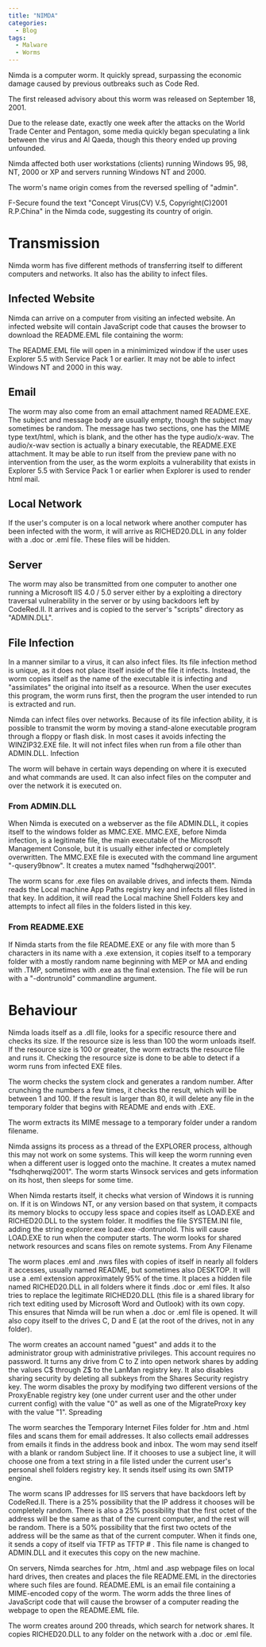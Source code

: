 ```yaml
---
title: "NIMDA"
categories:
  - Blog
tags:
  - Malware
  - Worms
---
```


Nimda is a computer worm. It quickly spread, surpassing the economic damage caused by previous outbreaks such as Code Red.

The first released advisory about this worm was released on September 18, 2001.

Due to the release date, exactly one week after the attacks on the World Trade Center and Pentagon, some media quickly began speculating a link between the virus and Al Qaeda, though this theory ended up proving unfounded.

Nimda affected both user workstations (clients) running Windows 95, 98, NT, 2000 or XP and servers running Windows NT and 2000.

The worm's name origin comes from the reversed spelling of "admin".

F-Secure found the text "Concept Virus(CV) V.5, Copyright(C)2001 R.P.China" in the Nimda code, suggesting its country of origin. 


<h1>Transmission</h1>

Nimda worm has five different methods of transferring itself to different computers and networks. It also has the ability to infect files.

<h2>Infected Website</h2>

Nimda can arrive on a computer from visiting an infected website. An infected website will contain JavaScript code that  causes the browser to download the README.EML file containing the worm:


The README.EML file will open in a minimimized window if the user uses Explorer 5.5 with Service Pack 1 or earlier. It may not be able to infect Windows NT and 2000 in this way.

<h2>Email</h2>

The worm may also come from an email attachment named README.EXE. The subject and message body are usually empty, though the subject may sometimes be random. The message has two sections, one has the MIME type text/html, which is blank, and the other has the type audio/x-wav. The audio/x-wav section is actually a binary executable, the README.EXE attachment. It may be able to run itself from the preview pane with no intervention from the user, as the worm exploits a vulnerability that exists in Explorer 5.5 with Service Pack 1 or earlier when Explorer is used to render html mail.

<h2>Local Network</h2>

If the user's computer is on a local network where another computer has been infected with the worm, it will arrive as RICHED20.DLL in any folder with a .doc or .eml file. These files will be hidden.

<h2>Server</h2>

The worm may also be transmitted from one computer to another one running a Microsoft IIS 4.0 / 5.0 server either by a exploiting a directory traversal vulnerability in the server or by using backdoors left by CodeRed.II. It arrives and is copied to the server's "scripts" directory as "ADMIN.DLL".

<h2>File Infection</h2>

In a manner similar to a virus, it can also infect files. Its file infection method is unique, as it does not place itself inside of the file it infects. Instead, the worm copies itself as the name of the executable it is infecting and "assimilates" the original into itself as a resource. When the user executes this program, the worm runs first, then the program the user intended to run is extracted and run.

Nimda can infect files over networks. Because of its file infection ability, it is possible to transmit the worm by moving a stand-alone executable program through a floppy or flash disk. In most cases it avoids infecting the WINZIP32.EXE file. It will not infect files when run from a file other than ADMIN.DLL.
Infection

The worm will behave in certain ways depending on where it is executed and what commands are used. It can also infect files on the computer and over the network it is executed on.

<h3>From ADMIN.DLL</h3>

When Nimda is executed on a webserver as the file ADMIN.DLL, it copies itself to the windows folder as MMC.EXE. MMC.EXE, before Nimda infection, is a legitimate file, the main executable of the Microsoft Management Console, but it is usually either infected or completely overwritten. The MMC.EXE file is executed with the command line argument "-qusery9bnow". It creates a mutex named "fsdhqherwqi2001".

The worm scans for .exe files on available drives, and infects them. Nimda reads the Local machine App Paths registry key and infects all files listed in that key. In addition, it will read the Local machine Shell Folders key and attempts to infect all files in the folders listed in this key.

<h3>From README.EXE</h3>

If Nimda starts from the file README.EXE or any file with more than 5 characters in its name with a .exe extension, it copies itself to a temporary folder with a mostly random name beginning with MEP or MA and ending with .TMP, sometimes with .exe as the final extension. The file will be run with a "-dontrunold" commandline argument.


<h1>Behaviour</h1>

Nimda loads itself as a .dll file, looks for a specific resource there and checks its size. If the resource size is less than 100 the worm unloads itself. If the resource size is 100 or greater, the worm extracts the resource file and runs it. Checking the resource size is done to be able to detect if a worm runs from infected EXE files.


The worm checks the system clock and generates a random number. After crunching the numbers a few times, it checks the result, which will be between 1 and 100. If the result is larger than 80, it will delete any file in the temporary folder that begins with README and ends with .EXE.


The worm extracts its MIME message to a temporary folder under a random filename.


Nimda assigns its process as a thread of the EXPLORER process, although this may not work on some systems. This will keep the worm running even when a different user is logged onto the machine. It creates a mutex named "fsdhqherwqi2001". The worm starts Winsock services and gets information on its host, then sleeps for some time.


When Nimda restarts itself, it checks what version of Windows it is running on. If it is on Windows NT, or any version based on that system, it compacts its memory blocks to occupy less space and copies itself as LOAD.EXE and RICHED20.DLL to the system folder. It modifies the file SYSTEM.INI file, adding the string explorer.exe load.exe -dontrunold. This will cause LOAD.EXE to run when the computer starts. The worm looks for shared network resources and scans files on remote systems.
From Any Filename


The worm places .eml and .nws files with copies of itself in nearly all folders it accesses, usually named README, but sometimes also DESKTOP. It will use a .eml extension approximately 95% of the time. It places a hidden file named RICHED20.DLL in all folders where it finds .doc or .eml files. It also tries to replace the legitimate RICHED20.DLL (this file is a shared library for rich text editing used by Microsoft Word and Outlook) with its own copy. This ensures that Nimda will be run when a .doc or .eml file is opened. It will also copy itself to the drives C, D and E (at the root of the drives, not in any folder).


The worm creates an account named "guest" and adds it to the administrator group with administrative privileges. This account requires no password. It turns any drive from C to Z into open network shares by adding the values C$ through Z$ to the LanMan registry key. It also disables sharing security by deleting all subkeys from the Shares Security registry key. The worm disables the proxy by modifying two different versions of the ProxyEnable registry key (one under current user and the other under current config) with the value "0" as well as one of the MigrateProxy key with the value "1".
Spreading


The worm searches the Temporary Internet Files folder for .htm and .html files and scans them for email addresses. It also collects email addresses from emails it finds in the address book and inbox. The wom may send itself with a blank or random Subject line. If it chooses to use a subject line, it will choose one from a text string in a file listed under the current user's personal shell folders registry key. It sends itself using its own SMTP engine.


The worm scans IP addresses for IIS servers that have backdoors left by CodeRed.II. There is a 25% possibility that the IP address it chooses will be completely random. There is also a 25% possibility that the first octet of the address will be the same as that of the current computer, and the rest will be random. There is a 50% possibility that the first two octets of the address will be the same as that of the current computer. When it finds one, it sends a copy of itself via TFTP as TFTP # . This file name is changed to ADMIN.DLL and it executes this copy on the new machine.


On servers, Nimda searches for .htm, .html and .asp webpage files on local hard drives, then creates and places the file README.EML in the directories where such files are found. README.EML is an email file containing a MIME-encoded copy of the worm. The worm adds the three lines of JavaScript code that will cause the browser of a computer reading the webpage to open the README.EML file.


The worm creates around 200 threads, which search for network shares. It copies RICHED20.DLL to any folder on the network with a .doc or .eml file.
